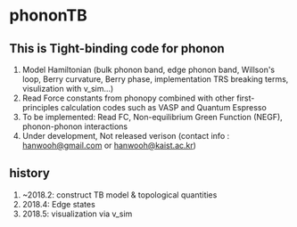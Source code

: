 # phononTB

## This is Tight-binding code for phonon

1. Model Hamiltonian (bulk phonon band, edge phonon band, Willson's loop, Berry curvature, Berry phase, implementation TRS breaking terms, visulization with v_sim...)
1. Read Force constants from phonopy combined with other first-principles calculation codes such as VASP and Quantum Espresso
1. To be implemented: Read FC, Non-equilibrium Green Function (NEGF), phonon-phonon interactions
1. Under development, Not released verison (contact info : hanwooh@gmail.com or hanwooh@kaist.ac.kr)

## history

1. ~2018.2: construct TB model & topological quantities
2. 2018.4: Edge states
3. 2018.5: visualization via v_sim
